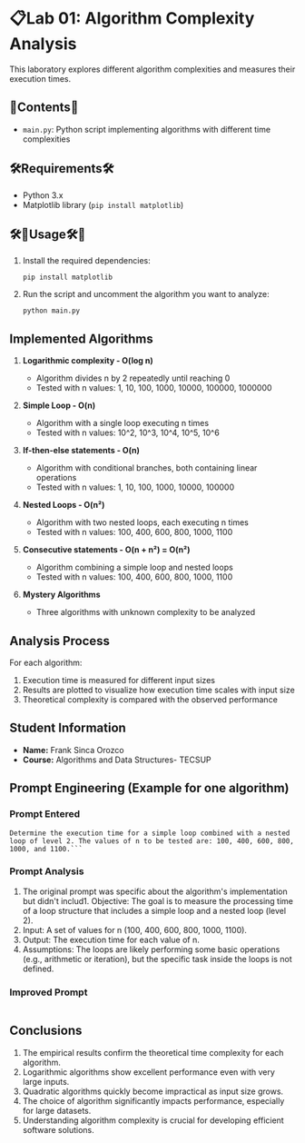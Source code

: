 # 📋Lab 01: Algorithm Complexity Analysis

This laboratory explores different algorithm complexities and measures their execution times.

## 📁Contents📁

- `main.py`: Python script implementing algorithms with different time complexities

## 🛠️Requirements🛠️

- Python 3.x
- Matplotlib library (`pip install matplotlib`)

## 🛠️📎Usage🛠️📎

1. Install the required dependencies:
   ```
   pip install matplotlib
   ```

2. Run the script and uncomment the algorithm you want to analyze:
   ```
   python main.py
   ```

## Implemented Algorithms

1. **Logarithmic complexity - O(log n)**
   - Algorithm divides n by 2 repeatedly until reaching 0
   - Tested with n values: 1, 10, 100, 1000, 10000, 100000, 1000000

2. **Simple Loop - O(n)**
   - Algorithm with a single loop executing n times
   - Tested with n values: 10^2, 10^3, 10^4, 10^5, 10^6

3. **If-then-else statements - O(n)**
   - Algorithm with conditional branches, both containing linear operations
   - Tested with n values: 1, 10, 100, 1000, 10000, 100000

4. **Nested Loops - O(n²)**
   - Algorithm with two nested loops, each executing n times
   - Tested with n values: 100, 400, 600, 800, 1000, 1100

5. **Consecutive statements - O(n + n²) = O(n²)**
   - Algorithm combining a simple loop and nested loops
   - Tested with n values: 100, 400, 600, 800, 1000, 1100

6. **Mystery Algorithms**
   - Three algorithms with unknown complexity to be analyzed

## Analysis Process

For each algorithm:
1. Execution time is measured for different input sizes
2. Results are plotted to visualize how execution time scales with input size
3. Theoretical complexity is compared with the observed performance

## Student Information

- **Name:** Frank Sinca Orozco
- **Course:** Algorithms and Data Structures- TECSUP

## Prompt Engineering (Example for one algorithm)

### Prompt Entered
```
Determine the execution time for a simple loop combined with a nested loop of level 2. The values of n to be tested are: 100, 400, 600, 800, 1000, and 1100.```
```
### Prompt Analysis
1. The original prompt was specific about the algorithm's implementation but didn't includ1.	Objective: The goal is to measure the processing time of a loop structure that includes a simple loop and a nested loop (level 2).
2.	Input: A set of values for n (100, 400, 600, 800, 1000, 1100).
3.	Output: The execution time for each value of n.
4.	Assumptions: The loops are likely performing some basic operations (e.g., arithmetic or iteration), but the specific task inside the loops is not defined.


### Improved Prompt
``` Develop a Python script to measure the execution time of a nested loop structure consisting of a simple outer loop and a level 2 inner loop. The inner loop should perform a basic arithmetic operation, such as multiplying the loop indices (i * j). Test the script for the following values of n: 100, 400, 600, 800, 1000, and 1100. The goal is to analyze how the processing time scales with increasing values of n and to provide insights into the time complexity of the algorithm. Ensure the script outputs both the processing time and the result of the arithmetic operation for each n. Additionally, specify the Python version and environment in which the script should be executed.
```



## Conclusions

1. The empirical results confirm the theoretical time complexity for each algorithm.
2. Logarithmic algorithms show excellent performance even with very large inputs.
3. Quadratic algorithms quickly become impractical as input size grows.
4. The choice of algorithm significantly impacts performance, especially for large datasets.
5. Understanding algorithm complexity is crucial for developing efficient software solutions.
